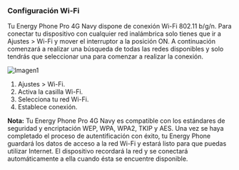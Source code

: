 ### Configuración Wi-Fi

Tu Energy Phone Pro 4G Navy dispone de conexión Wi-Fi 802.11 b/g/n. Para conectar tu dispositivo con cualquier red inalámbrica solo tienes que ir a Ajustes > Wi-Fi y mover el interruptor a la posición ON. A continuación comenzará a realizar una búsqueda de todas las redes disponibles y solo tendrás que seleccionar una para comenzar a realizar la conexión.

![Imagen1](http://static.energysistem.com/images/manuals/42674/56e998fa918d2.jpg)

1. Ajustes > Wi-Fi.
2. Activa la casilla Wi-Fi.
3. Selecciona tu red Wi-Fi.
4. Establece conexión.

**Nota:** Tu Energy Phone Pro 4G Navy es compatible con los estándares de seguridad y encriptación WEP, WPA, WPA2, TKIP y AES. Una vez se haya completado el proceso de autentificación con éxito, tu Energy Phone guardará los datos de acceso a la red Wi-Fi y estará listo para que puedas utilizar Internet. El dispositivo recordará la red y se conectará automáticamente a ella cuando ésta se encuentre disponible.
